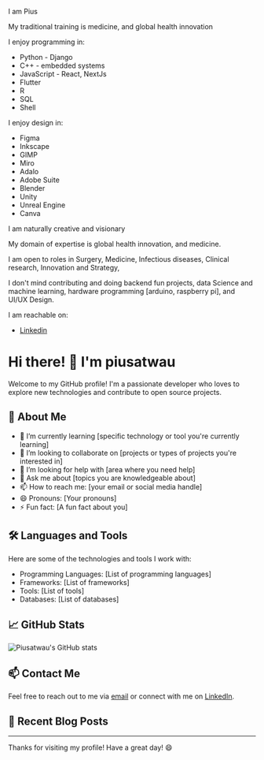 I am Pius

My traditional training is medicine, and global health innovation

I enjoy programming in:
- Python - Django
- C++ - embedded systems
- JavaScript - React, NextJs
- Flutter
- R
- SQL
- Shell

I enjoy design in:
- Figma
- Inkscape
- GIMP
- Miro
- Adalo
- Adobe Suite
- Blender
- Unity
- Unreal Engine
- Canva

I am naturally creative and visionary

My domain of expertise is global health innovation, and medicine.

I am open to roles in Surgery, Medicine, Infectious diseases, Clinical research, Innovation and Strategy, 

I don't mind contributing and doing backend fun projects, data Science and machine learning, hardware programming [arduino, raspberry pi], and UI/UX Design.

I am reachable on:
- [Linkedin](https://www.linkedin.com/in/pius-atwau-m-d/)

<!---
piusatwau/piusatwau is a ✨ special ✨ repository because its `README.md` (this file) appears on your GitHub profile.
You can click the Preview link to take a look at your changes.
--->

# Hi there! 👋 I'm piusatwau

Welcome to my GitHub profile! I'm a passionate developer who loves to explore new technologies and contribute to open source projects.

## 🚀 About Me

- 🌱 I’m currently learning [specific technology or tool you're currently learning]
- 👯 I’m looking to collaborate on [projects or types of projects you're interested in]
- 🤔 I’m looking for help with [area where you need help]
- 💬 Ask me about [topics you are knowledgeable about]
- 📫 How to reach me: [your email or social media handle]
- 😄 Pronouns: [Your pronouns]
- ⚡ Fun fact: [A fun fact about you]

## 🛠️ Languages and Tools

Here are some of the technologies and tools I work with:

- Programming Languages: [List of programming languages]
- Frameworks: [List of frameworks]
- Tools: [List of tools]
- Databases: [List of databases]

## 📈 GitHub Stats

![Piusatwau's GitHub stats](https://github-readme-stats.vercel.app/api?username=piusatwau&show_icons=true&theme=radical)

## 📫 Contact Me

Feel free to reach out to me via [email](mailto:your-email@example.com) or connect with me on [LinkedIn](https://www.linkedin.com/in/your-linkedin-profile).

## 📝 Recent Blog Posts

<!-- BLOG-POST-LIST:START -->
<!-- BLOG-POST-LIST:END -->

---

Thanks for visiting my profile! Have a great day! 😄
